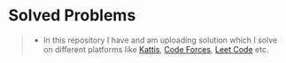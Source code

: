 # Solved Problems

> - In this repository I have and am uploading solution which I solve on different platforms like [Kattis](https://www.open.kattis.com), [Code Forces](https://www.codeforces.com), [Leet Code](https://www.leetcode.com) etc.
